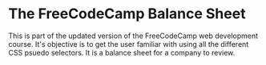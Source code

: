 # The FreeCodeCamp Balance Sheet
This is part of the updated version of the FreeCodeCamp web development course.
It's objective is to get the user familiar with using all the different CSS psuedo selectors.
It is a balance sheet for a company to review.
